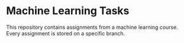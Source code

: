 # Machine Learning Tasks
This repository contains assignments from a machine learning course.</br>
Every assignment is stored on a specific branch.